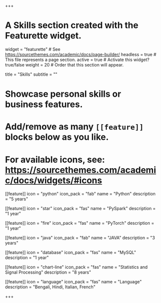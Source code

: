 +++
# A Skills section created with the Featurette widget.
widget = "featurette"  # See https://sourcethemes.com/academic/docs/page-builder/
headless = true  # This file represents a page section.
active = true  # Activate this widget? true/false
weight = 20  # Order that this section will appear.

title = "Skills"
subtitle = ""

# Showcase personal skills or business features.
# 
# Add/remove as many `[[feature]]` blocks below as you like.
# 
# For available icons, see: https://sourcethemes.com/academic/docs/widgets/#icons

[[feature]]
  icon = "python"
  icon_pack = "fab"
  name = "Python"
  description = "5 years"

[[feature]]
  icon = "star"
  icon_pack = "fas"
  name = "PySpark"
  description = "1 year"

[[feature]]
  icon = "fire"
  icon_pack = "fas"
  name = "PyTorch"
  description = "1 year"  
  
[[feature]]
  icon = "java"
  icon_pack = "fab"
  name = "JAVA"
  description = "3 years"
  
[[feature]]
  icon = "database"
  icon_pack = "fas"
  name = "MySQL"
  description = "1 year"
  
[[feature]]
  icon = "chart-line"
  icon_pack = "fas"
  name = "Statistics and Signal Processing"
  description = "8 years"  
  
[[feature]]
  icon = "language"
  icon_pack = "fas"
  name = "Language"
  description = "Bengali, Hindi, Italian, French"

+++
